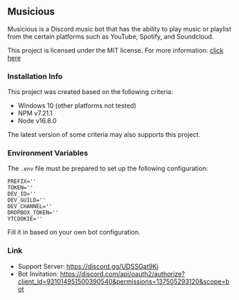 ## **Musicious**
Musicious is a Discord music bot that has the ability to play music or playlist from the certain platforms such as YouTube, Spotify, and Soundcloud.

This project is licensed under the MIT license. For more information: [click here](https://github.com/Zlarex/Musicious/blob/main/LICENSE)

### **Installation Info**
This project was created based on the following criteria:
- Windows 10 (other platforms not tested)
- NPM v7.21.1
- Node v16.8.0

The latest version of some criteria may also supports this project.

### **Environment Variables**
The `.env` file must be prepared to set up the following configuration:
```
PREFIX=''
TOKEN=''
DEV_ID=''
DEV_GUILD=''
DEV_CHANNEL=''
DROPBOX_TOKEN=''
YTCOOKIE=''
```
Fill it in based on your own bot configuration.

### **Link**
- Support Server: https://discord.gg/UDSSGat9Kj
- Bot Invitation: https://discord.com/api/oauth2/authorize?client_id=931014951500390540&permissions=137505293120&scope=bot
